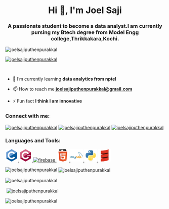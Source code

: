 <h1 align="center">Hi 👋, I'm Joel Saji</h1>
<h3 align="center">A passionate student to become a data analyst.I am currently pursing my Btech degree from Model Engg college,Thrikkakara,Kochi.</h3>

<p align="left"> <img src="https://komarev.com/ghpvc/?username=joelsajiputhenpurakkal&label=Profile%20views&color=0e75b6&style=flat" alt="joelsajiputhenpurakkal" /> </p>

<p align="left"> <a href="https://github.com/ryo-ma/github-profile-trophy"><img src="https://github-profile-trophy.vercel.app/?username=joelsajiputhenpurakkal" alt="joelsajiputhenpurakkal" /></a> </p>

<p align="left"> <a href="https://twitter.com/" target="blank"><img src="https://img.shields.io/twitter/follow/?logo=twitter&style=for-the-badge" alt="" /></a> </p>

- 🌱 I’m currently learning **data analytics from nptel**

- 📫 How to reach me **joelsajiputhenpurakkal@gmail.com**

- ⚡ Fun fact **I think I am innovative**

<h3 align="left">Connect with me:</h3>
<p align="left">
<a href="https://linkedin.com/in/joelsajiputhenpurakkal" target="blank"><img align="center" src="https://raw.githubusercontent.com/rahuldkjain/github-profile-readme-generator/master/src/images/icons/Social/linked-in-alt.svg" alt="joelsajiputhenpurakkal" height="30" width="40" /></a>
<a href="https://instagram.com/joelsajiputhenpurakkal" target="blank"><img align="center" src="https://raw.githubusercontent.com/rahuldkjain/github-profile-readme-generator/master/src/images/icons/Social/instagram.svg" alt="joelsajiputhenpurakkal" height="30" width="40" /></a>
<a href="https://www.leetcode.com/joelsajiputhenpurakkal" target="blank"><img align="center" src="https://raw.githubusercontent.com/rahuldkjain/github-profile-readme-generator/master/src/images/icons/Social/leet-code.svg" alt="joelsajiputhenpurakkal" height="30" width="40" /></a>
</p>

<h3 align="left">Languages and Tools:</h3>
<p align="left"> <a href="https://www.cprogramming.com/" target="_blank" rel="noreferrer"> <img src="https://raw.githubusercontent.com/devicons/devicon/master/icons/c/c-original.svg" alt="c" width="40" height="40"/> </a> <a href="https://www.w3schools.com/cpp/" target="_blank" rel="noreferrer"> <img src="https://raw.githubusercontent.com/devicons/devicon/master/icons/cplusplus/cplusplus-original.svg" alt="cplusplus" width="40" height="40"/> </a> <a href="https://firebase.google.com/" target="_blank" rel="noreferrer"> <img src="https://www.vectorlogo.zone/logos/firebase/firebase-icon.svg" alt="firebase" width="40" height="40"/> </a> <a href="https://www.w3.org/html/" target="_blank" rel="noreferrer"> <img src="https://raw.githubusercontent.com/devicons/devicon/master/icons/html5/html5-original-wordmark.svg" alt="html5" width="40" height="40"/> </a> <a href="https://www.mysql.com/" target="_blank" rel="noreferrer"> <img src="https://raw.githubusercontent.com/devicons/devicon/master/icons/mysql/mysql-original-wordmark.svg" alt="mysql" width="40" height="40"/> </a> <a href="https://www.python.org" target="_blank" rel="noreferrer"> <img src="https://raw.githubusercontent.com/devicons/devicon/master/icons/python/python-original.svg" alt="python" width="40" height="40"/> </a> <a href="https://www.scala-lang.org" target="_blank" rel="noreferrer"> <img src="https://raw.githubusercontent.com/devicons/devicon/master/icons/scala/scala-original.svg" alt="scala" width="40" height="40"/> </a> </p>

<p><img align="left" src="https://github-readme-stats.vercel.app/api/top-langs?username=joelsajiputhenpurakkal&show_icons=true&locale=en&layout=compact" alt="joelsajiputhenpurakkal" /></p>

<p>&nbsp;<img align="center" src="https://github-readme-stats.vercel.app/api?username=joelsajiputhenpurakkal&show_icons=true&locale=en" alt="joelsajiputhenpurakkal" /></p>

<p><img align="center" src="https://github-readme-streak-stats.herokuapp.com/?user=joelsajiputhenpurakkal&" alt="joelsajiputhenpurakkal" /></p>

<p>&nbsp;<img align="center" src="https://github-readme-stats.vercel.app/api?username=joelsajiputhenpurakkal&show_icons=true&locale=en" alt="joelsajiputhenpurakkal" /></p>

<p><img align="center" src="https://github-readme-streak-stats.herokuapp.com/?user=joelsajiputhenpurakkal&" alt="joelsajiputhenpurakkal" /></p>
